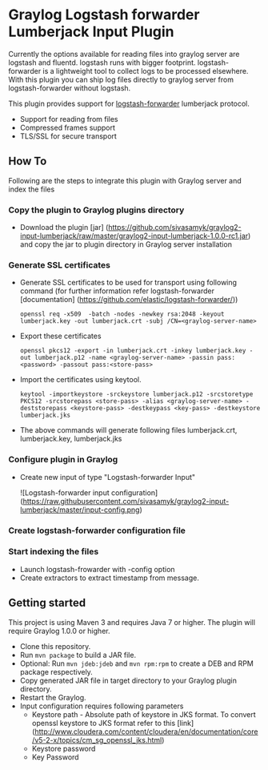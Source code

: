 # Graylog Logstash forwarder Lumberjack Input Plugin

Currently the options available for reading files into graylog server are logstash and fluentd. logstash runs with bigger
footprint. logstash-forwarder is a lightweight tool to collect logs to be processed elsewhere. With this plugin you can 
ship log files directly to graylog server from logstash-forwarder without logstash. 

This plugin provides support for [logstash-forwarder](https://github.com/elastic/logstash-forwarder) lumberjack protocol.

* Support for reading from files
* Compressed frames support
* TLS/SSL for secure transport
    
How To
------

Following are the steps to integrate this plugin with Graylog server and index the files

### Copy the plugin to Graylog plugins directory
* Download the plugin [jar] (https://github.com/sivasamyk/graylog2-input-lumberjack/raw/master/graylog2-input-lumberjack-1.0.0-rc1.jar) and copy the jar to plugin directory in Graylog server installation

### Generate SSL certificates
* Generate SSL certificates to be used for transport using following command (for further information refer logstash-forwarder [documentation] (https://github.com/elastic/logstash-forwarder/))

     `openssl req -x509  -batch -nodes -newkey rsa:2048 -keyout lumberjack.key -out lumberjack.crt -subj /CN=<graylog-server-name>`
* Export these certificates 

     `openssl pkcs12 -export -in lumberjack.crt -inkey lumberjack.key -out lumberjack.p12 -name <graylog-server-name> -passin pass:<password> -passout pass:<store-pass>`
     
* Import the certificates using keytool. 

     `keytool -importkeystore -srckeystore lumberjack.p12 -srcstoretype PKCS12 -srcstorepass <store-pass> -alias <graylog-server-name> -deststorepass <keystore-pass> -destkeypass <key-pass> -destkeystore lumberjack.jks`
     
* The above commands will generate following files lumberjack.crt, lumberjack.key, lumberjack.jks
   
### Configure plugin in Graylog 
* Create new input of type "Logstash-forwarder Input" 
     
     ![Logstash-forwarder input configuration] (https://raw.githubusercontent.com/sivasamyk/graylog2-input-lumberjack/master/input-config.png)

### Create logstash-forwarder configuration file

### Start indexing the files
* Launch logstash-frowarder with -config option
* Create extractors to extract timestamp from message.

Getting started
---------------

This project is using Maven 3 and requires Java 7 or higher. The plugin will require Graylog 1.0.0 or higher.

* Clone this repository.
* Run `mvn package` to build a JAR file.
* Optional: Run `mvn jdeb:jdeb` and `mvn rpm:rpm` to create a DEB and RPM package respectively.
* Copy generated JAR file in target directory to your Graylog plugin directory.
* Restart the Graylog.
* Input configuration requires following parameters
    * Keystore path - Absolute path of keystore in JKS format. To convert openssl keystore to JKS format refer to
     this [link] (http://www.cloudera.com/content/cloudera/en/documentation/core/v5-2-x/topics/cm_sg_openssl_jks.html)
    * Keystore password
    * Key Password
